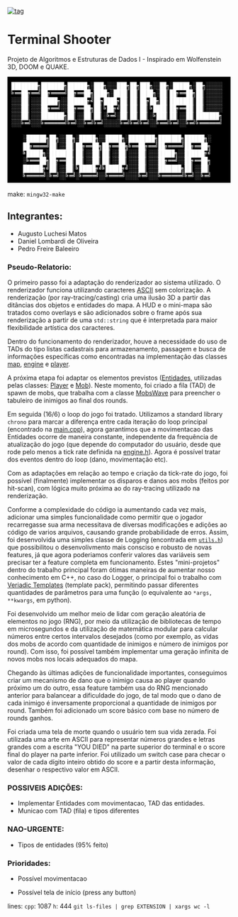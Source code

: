 [![tag](https://img.shields.io/github/v/release/LombardiDaniel/terminal-shooter?include_prereleases&style=for-the-badge)](https://github.com/LombardiDaniel/terminal-shooter/releases/)
# Terminal Shooter
Projeto de Algoritmos e Estruturas de Dados I - Inspirado em Wolfenstein 3D, DOOM e QUAKE.

<p align="center">
  <img width="700" height="239" src="LOGO.PNG">
</p>

make: `mingw32-make`

## Integrantes:
- Augusto Luchesi Matos
- Daniel Lombardi de Oliveira
- Pedro Freire Baleeiro

### Pseudo-Relatorio:
O primeiro passo foi a adaptação do renderizador ao sistema utilizado. O renderizador funciona utilizando caracteres [ASCII](http://www.asciitable.com) sem colorização. A renderização (por ray-tracing/casting) cria uma ilusão 3D a partir das ditâncias dos objetos e entidades do mapa. A HUD e o mini-mapa são tratados como overlays e são adicionados sobre o frame após sua renderização a partir de uma `std::string` que é interpretada para maior flexibilidade artística dos caracteres.

Dentro do funcionamento do renderizador, houve a necessidade do uso de TADs do tipo listas cadastrais para armazenamento, passagem e busca de informações específicas como encontradas na implementação das classes [map](src/map.cpp), [engine](src/engine.cpp) e [player](src/player.cpp).

A próxima etapa foi adaptar os elementos previstos ([Entidades](src/headers/entity.h), utilizadas pelas classes: [Player](src/headers/player.h) e [Mob](src/headers/mob.h)). Neste momento, foi criado a fila (TAD) de spawn de mobs, que trabalha com a classe [MobsWave](src/headers/mob.h) para preencher o tabuleiro de inimigos ao final dos rounds.

Em seguida (16/6) o loop do jogo foi tratado. Utilizamos a standard library `chrono` para marcar a diferença entre cada iteração do loop principal (encontrado na [main.cpp](src/main.cpp)), agora garantimos que a movimentacao das Entidades ocorre de maneira constante, independente da frequência de atualização do jogo (que depende do computador do usuário, desde que rode pelo menos a tick rate definida na [engine.h](src/engine.h)). Agora é possível tratar dos eventos dentro do loop (dano, movimentação etc).

Com as adaptações em relação ao tempo e criação da tick-rate do jogo, foi possível (finalmente) implementar os disparos e danos aos mobs (feitos por hit-scan), com lógica muito próxima ao do ray-tracing utilizado na renderização.

Conforme a complexidade do código ia aumentando cada vez mais, adicionar uma simples funcionalidade como permitir que o jogador recarregasse sua arma necessitava de diversas modificações e adições ao código de varios arquivos, causando grande probabilidade de erros. Assim, foi desenvolvida uma simples classe de Logging (encontrada em [`utils.h`](src/headers/utils.h)) que possibilitou o desenvolivmento mais consciso e robusto de novas features, já que agora poderiamos conferir valores das variáveis sem precisar ter a feature completa em funcionamento. Estes "mini-projetos" dentro do trabalho principal foram ótimas maneiras de aumentar nosso conhecimento em C++, no caso do Logger, o principal foi o trabalho com [Veriadic Templates](https://en.cppreference.com/w/cpp/language/parameter_pack) (template pack), permitindo passar diferentes quantidades de parâmetros para uma função (o equivalente ao `*args, **kwargs`, em python).

Foi desenvolvido um melhor meio de lidar com geração aleatória de elementos no jogo (RNG), por meio da utilização de bibliotecas de tempo em microsegundos e da utilização de matemática modular para calcular números entre certos intervalos desejados (como por exemplo, as vidas dos mobs de acordo com quantidade de inimigos e número de inimigos por round). Com isso, foi possível também implementar uma geração infinita de novos mobs nos locais adequados do mapa.

Chegando às últimas adições de funcionalidade importantes, conseguimos criar um mecanismo de dano que o inimigo causa ao player quando próximo um do outro, essa feature também usa do RNG mencionado anterior para balancear a dificuldade do jogo, de tal modo que o dano de cada inimigo é inversamente proporcional a quantidade de inimigos por round. Também foi adicionado um score básico com base no número de rounds ganhos.

Foi criada uma tela de morte quando o usuário tem sua vida zerada. Foi utilizada uma arte em ASCII para representar números grandes e letras grandes com a escrita "YOU DIED" na parte superior do terminal e o score final do player na parte inferior. Foi utilizado um switch case para checar o valor de cada dígito inteiro obtido do score e a partir desta informação, desenhar o respectivo valor em ASCII.



### POSSIVEIS ADIÇÕES:

- Implementar Entidades com movimentacao, TAD das entidades.
- Municao com TAD (fila) e tipos diferentes

### NAO-URGENTE:
- Tipos de entidades (95% feito)

### Prioridades:

- Possível movimentacao

- Possível tela de início (press any button)


lines:
`cpp`: 1087
`h`: 444
`git ls-files | grep EXTENSION | xargs wc -l`
